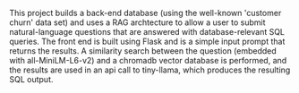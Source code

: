 This project builds a back-end database (using the well-known 'customer churn' data set) and uses a RAG archtecture to allow a user to submit natural-language questions that are answered with database-relevant SQL queries. The front end is built using Flask and is a simple input prompt that returns the results. A similarity search between the question (embedded with all-MiniLM-L6-v2) and a chromadb vector database is performed, and the results are used in an api call to tiny-llama, which produces the resulting SQL output.